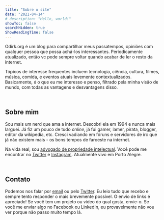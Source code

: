 ```yaml
---
title: "Sobre o site"
date: "2021-04-14"
# description: "Hello, world!"
showToc: false
searchHidden: true
ShowReadingTime: false
---
```


Odirk.org é um blog para compartilhar meus passatempos, opiniões com qualquer pessoa que possa achá-los interessantes. Periodicamente atualizado, então vc pode sempre voltar quando acabar de ler o resto da internet. 

Tópicos de interesse frequentes incluem tecnologia, ciência, cultura, filmes, música, comida, e eventos atuais levemente contextualizados. Basicamente, é o que eu me interesso e penso, filtrado pela minha visão de mundo, com todas as vantagens e desvantagens disso.

&nbsp;
&nbsp;

## Sobre mim

Sou mais um nerd que ama a internet. Descobri ela em 1994 e nunca mais larguei. Já fiz um pouco de tudo *online*, já fui gamer, lamer, pirata, blogger, editor da wikipedia, etc. Cresci vadiando em fóruns e servidores de irc que já não existem mais - os bons tempos de faroeste na internet.

Na vida real, sou [advogado de propriedade intelectual](https://gabrielduro.com.br). Você pode me encontrar no [Twitter](https://twitter.com/odirk) e [Instagram](https://instagram.com/odirk). Atualmente vivo em Porto Alegre. 

&nbsp;
&nbsp;

## Contato

Podemos nos falar por [email](mailto:www@odirk.org) ou pelo [Twitter](https://twitter.org/odirk). Eu leio tudo que recebo e sempre tento responder o mais brevemente possível. O envio de links é apreciado! Se você tem um projeto ou vídeo do qual gosta, envie-o. Se você me enviar algo no Facebook ou LinkedIn, eu provavelmente não vou ver porque não passo muito tempo lá.